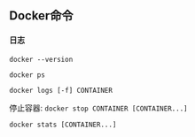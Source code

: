 ## Docker命令

#### 日志



`docker --version`

`docker ps`

`docker logs [-f] CONTAINER`

停止容器: `docker stop CONTAINER [CONTAINER...]`

`docker stats [CONTAINER...]`

